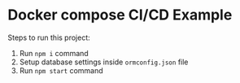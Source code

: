 # Docker compose CI/CD Example

Steps to run this project:

1. Run `npm i` command
2. Setup database settings inside `ormconfig.json` file
3. Run `npm start` command
